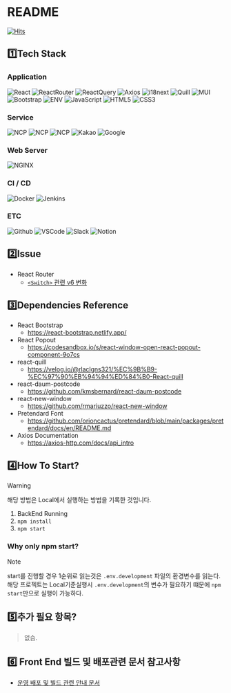 # README

[![Hits](https://hits.seeyoufarm.com/api/count/incr/badge.svg?url=https%3A%2F%2Fgithub.com%2Fhook-killer%2Ffront-end&count_bg=%236FC22F&title_bg=%23C93E3E&icon=react.svg&icon_color=%23E7E7E7&title=%EC%9D%91%EC%95%A0&edge_flat=false)](https://hits.seeyoufarm.com)

## 1️⃣Tech Stack

### Application

![React](https://img.shields.io/badge/React-v.18-61DAFB?style=flat&logo=React&logoColor=white)
![ReactRouter](https://img.shields.io/badge/ReactRouter-v.6-CA4245?style=flat&logo=React_Router&logoColor=white)
![ReactQuery](https://img.shields.io/badge/ReactQuery-v.6-FF4154?style=flat&logo=React_Query&logoColor=white)
![Axios](https://img.shields.io/badge/Axios-5A29E4?style=flat&logo=Axios&logoColor=white)
![i18next](https://img.shields.io/badge/i18next-26A69A?style=flat&logo=i18next&logoColor=white)
![Quill](https://img.shields.io/badge/React-Quill-green)
![MUI](https://img.shields.io/badge/MUI-007FFF?style=flat&logo=MUI&logoColor=white)
![Bootstrap](https://img.shields.io/badge/Bootstrap-v.5-7952B3?style=flat&logo=Bootstrap&logoColor=white)
![ENV](https://img.shields.io/badge/.env-ECD53F?style=flat&logo=.env&logoColor=white)
![JavaScript](https://img.shields.io/badge/JavaScript-E7DF1E?style=flat&logo=javascript&logoColor=white)
![HTML5](https://img.shields.io/badge/html-5-E34F26?style=flat&logo=html5&logoColor=white)
![CSS3](https://img.shields.io/badge/css-3-1572B6?style=flat&logo=css3&logoColor=white)

### Service

![NCP](https://img.shields.io/badge/NCP-Load_Balancer-03C75A?style=flat&logo=Naver&logoColor=white)
![NCP](https://img.shields.io/badge/NCP-Container_Registry-03C75A?style=flat&logo=Naver&logoColor=white)
![NCP](https://img.shields.io/badge/NCP-Object_Storage-03C75A?style=flat&logo=Naver&logoColor=white)
![Kakao](https://img.shields.io/badge/Kakao-OAuth-FFCD00?style=flat&logo=KakaoTalk&logoColor=white)
![Google](https://img.shields.io/badge/Google-OAuth-4285F4?style=flat&logo=Google&logoColor=white)

### Web Server

![NGINX](https://img.shields.io/badge/NGINX-009639?style=flat&logo=NGINX&logoColor=white)

### CI / CD

![Docker](https://img.shields.io/badge/Docker-2496ED?style=flat&logo=Docker&logoColor=white)
![Jenkins](https://img.shields.io/badge/Jenkins-D24939?style=flat&logo=Jenkins&logoColor=white)

### ETC

![Github](https://img.shields.io/badge/GitHub-181717?style=flat&logo=GitHub&logoColor=white)
![VSCode](https://img.shields.io/badge/VSCode-007ACC?style=flat&logo=Visual-Studio-Code&logoColor=white)
![Slack](https://img.shields.io/badge/Slack-4A154B?style=flat&logo=Slack&logoColor=white)
![Notion](https://img.shields.io/badge/Notion-000000?style=flat&logo=Notion&logoColor=white)

## 2️⃣Issue

- React Router
  - [`<Switch>` 관련 v6 변화](https://0cddo-room.tistory.com/entry/react-router%EC%82%AC%EC%9A%A9%EA%B3%BC-v6%EC%97%90%EC%84%9C%EC%9D%98-switch%EC%9D%98-%EB%B3%80%ED%99%94)

## 3️⃣Dependencies Reference

- React Bootstrap
  - https://react-bootstrap.netlify.app/
- React Popout
  - https://codesandbox.io/s/react-window-open-react-popout-component-9o7cs
- react-quill
  - https://velog.io/@rlaclgns321/%EC%9B%B9-%EC%97%90%EB%94%94%ED%84%B0-React-quill
- react-daum-postcode
  - https://github.com/kmsbernard/react-daum-postcode
- react-new-window
  - https://github.com/rmariuzzo/react-new-window
- Pretendard Font
  - https://github.com/orioncactus/pretendard/blob/main/packages/pretendard/docs/en/README.md
- Axios Documentation
  - https://axios-http.com/docs/api_intro

## 4️⃣How To Start?

> [!WARNING]
> 해당 방법은 Local에서 실행하는 방법을 기록한 것입니다.

1. BackEnd Running
2. `npm install`
3. `npm start`

### Why only npm start?

> [!NOTE]
> start를 진행할 경우 1순위로 읽는것은 `.env.development` 파일의 환경변수를 읽는다.
> 해당 프로젝트는 Local기준실행시 `.env.development`의 변수가 필요하기 떄문에 `npm start`만으로 실행이 가능하다.

## 5️⃣추가 필요 항목?

> 없슴.

## 6️⃣ Front End 빌드 및 배포관련 문서 참고사항

- [운영 배포 및 빌드 관련 안내 문서](https://github.com/hook-killer/document/blob/main/Architecture/Build/FE-Build.md)

